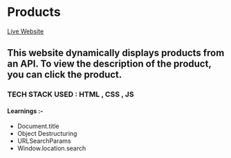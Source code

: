 # Products

[Live Website](https://randomdadjokess.netlify.app/)

## This website dynamically displays products from an API. To view the description of the product, you can click the product.

### TECH STACK USED : HTML , CSS , JS 

#### Learnings :- 
- Document.title
- Object Destructuring
- URLSearchParams
- Window.location.search